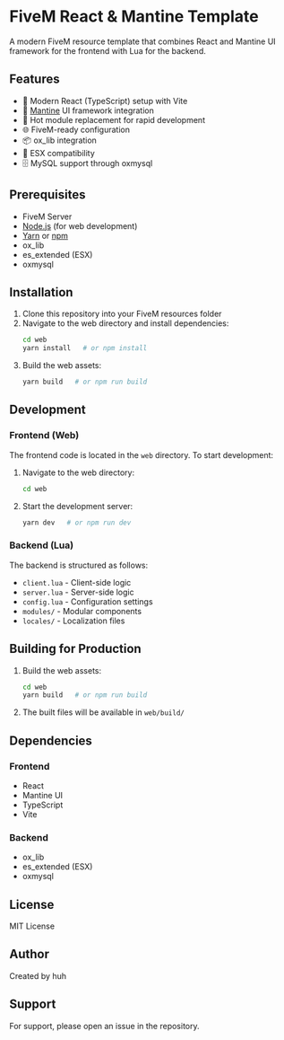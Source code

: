 # FiveM React & Mantine Template

A modern FiveM resource template that combines React and Mantine UI framework for the frontend with Lua for the backend.

## Features

- 🚀 Modern React (TypeScript) setup with Vite
- 🎨 [Mantine](https://mantine.dev/) UI framework integration
- 🔄 Hot module replacement for rapid development
- 🌐 FiveM-ready configuration
- 📦 ox_lib integration
- 🔌 ESX compatibility
- 🗄️ MySQL support through oxmysql

## Prerequisites

- FiveM Server
- [Node.js](https://nodejs.org/) (for web development)
- [Yarn](https://yarnpkg.com/) or [npm](https://www.npmjs.com/)
- ox_lib
- es_extended (ESX)
- oxmysql

## Installation

1. Clone this repository into your FiveM resources folder
2. Navigate to the web directory and install dependencies:
   ```bash
   cd web
   yarn install   # or npm install
   ```
3. Build the web assets:
   ```bash
   yarn build   # or npm run build
   ```

## Development

### Frontend (Web)
The frontend code is located in the `web` directory. To start development:

1. Navigate to the web directory:
   ```bash
   cd web
   ```
2. Start the development server:
   ```bash
   yarn dev   # or npm run dev
   ```

### Backend (Lua)
The backend is structured as follows:
- `client.lua` - Client-side logic
- `server.lua` - Server-side logic
- `config.lua` - Configuration settings
- `modules/` - Modular components
- `locales/` - Localization files

## Building for Production

1. Build the web assets:
   ```bash
   cd web
   yarn build   # or npm run build
   ```
2. The built files will be available in `web/build/`

## Dependencies

### Frontend
- React
- Mantine UI
- TypeScript
- Vite

### Backend
- ox_lib
- es_extended (ESX)
- oxmysql

## License

MIT License

## Author

Created by huh

## Support

For support, please open an issue in the repository.
